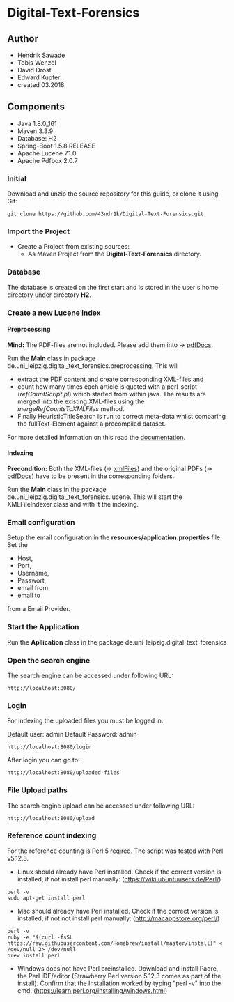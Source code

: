 # Digital-Text-Forensics
## Author
- Hendrik Sawade
- Tobis Wenzel
- David Drost
- Edward Kupfer
- created 03.2018

## Components
- Java 1.8.0_161
- Maven  3.3.9
- Database: H2
- Spring-Boot 1.5.8.RELEASE
- Apache Lucene 7.1.0
- Apache Pdfbox 2.0.7

### Initial
Download and unzip the source repository for this guide, or clone it using Git: 
```
git clone https://github.com/43ndr1k/Digital-Text-Forensics.git
```


### Import the Project
- Create a Project from existing sources:
  - As Maven Project from the **Digital-Text-Forensics** directory.
  
### Database
The database is created on the first start and is stored in the user's home directory under directory **H2**.

### Create a new Lucene index
#### Preprocessing

**Mind:** The PDF-files are not included. Please add them into &rightarrow; [pdfDocs](./pdfDocs).


Run the **Main** class in  package de.uni_leipzig.digital_text_forensics.preprocessing. This will 
- extract the PDF content and create corresponding XML-files and
 - count how many times each article is quoted with a perl-script (_refCountScript.pl_) which started from within java.
The results are merged into the existing XML-files using the _mergeRefCountsToXMLFiles_ method. 
- Finally HeuristicTitleSearch is run to correct meta-data whilst comparing the fullText-Element against a precompiled dataset. 

For more detailed information on this read the [documentation](./Dokumentation/arbeit.pdf). 


#### Indexing 
**Precondition:** Both the XML-files (&rightarrow; [xmlFiles](./xmlFiles)) and the original PDFs (&rightarrow; [pdfDocs](./pdfDocs))  have to be present in the corresponding folders.


Run the **Main** class in the package de.uni_leipzig.digital_text_forensics.lucene. This will start the  XMLFileIndexer
  class and with it the indexing.
  



### Email configuration
Setup the email configuration in the **resources/application.properties** file.
Set the 
* Host, 
* Port, 
* Username, 
* Passwort, 
* email from 
* email to 

from a Email Provider.

### Start the Application
Run the **Apllication** class in the package de.uni_leipzig.digital_text_forensics

### Open the search engine
The search engine can be accessed under following URL:
```
http://localhost:8080/
```
### Login
For indexing the uploaded files you must be logged in.

Default user: admin
Default Password: admin
```
http://localhost:8080/login
```
After login you can go to:
```
http://localhost:8080/uploaded-files
```

### File Upload paths
The search engine upload can be accessed under following URL:
```
http://localhost:8080/upload

```
### Reference count indexing
For the reference counting is Perl 5 reqired. The script was tested with Perl v5.12.3.

- Linux should already have Perl installed. Check if the correct version is installed, if not install perl manually: (https://wiki.ubuntuusers.de/Perl/)
```
perl -v
sudo apt-get install perl
```
- Mac should already have Perl installed.  Check if the correct version is installed, if not not install perl manually: (http://macappstore.org/perl/)
```
perl -v
ruby -e "$(curl -fsSL https://raw.githubusercontent.com/Homebrew/install/master/install)" < /dev/null 2> /dev/null
brew install perl
```
- Windows does not have Perl preinstalled. Download and install Padre, the Perl IDE/editor (Strawberry Perl version 5.12.3 comes as part of the install). Confirm that the Installation worked by typing "perl -v" into the cmd. (https://learn.perl.org/installing/windows.html)
